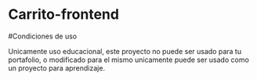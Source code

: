 # Carrito-frontend

#Condiciones de uso


Unicamente uso educacional, este proyecto no puede ser usado para tu portafolio, o modificado para el mismo unicamente
puede ser usado como un proyecto para aprendizaje.

